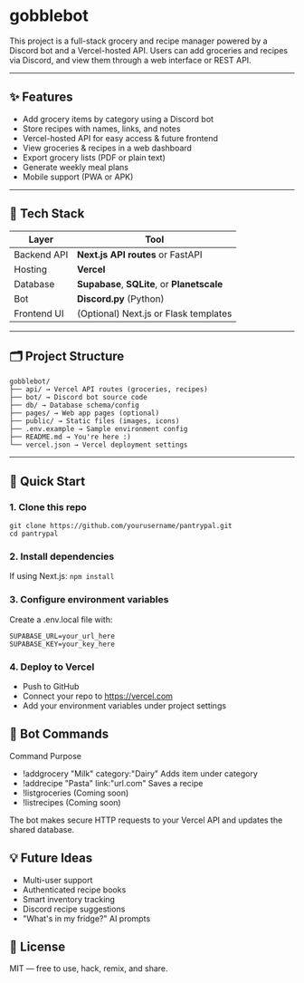 # gobblebot
This project is a full-stack grocery and recipe manager powered by a Discord bot and a Vercel-hosted API. Users can add groceries and recipes via Discord, and view them through a web interface or REST API.

---

## ✨ Features

- Add grocery items by category using a Discord bot  
- Store recipes with names, links, and notes  
- Vercel-hosted API for easy access & future frontend
-  View groceries & recipes in a web dashboard
-  Export grocery lists (PDF or plain text)
-  Generate weekly meal plans
-  Mobile support (PWA or APK)

---

## 🧱 Tech Stack

| Layer         | Tool                |
|---------------|---------------------|
| Backend API   | **Next.js API routes** or FastAPI  
| Hosting       | **Vercel**  
| Database      | **Supabase**, **SQLite**, or **Planetscale**  
| Bot           | **Discord.py** (Python)  
| Frontend UI   | (Optional) Next.js or Flask templates  

---

## 🗂️ Project Structure
```
gobblebot/
├── api/ → Vercel API routes (groceries, recipes)
├── bot/ → Discord bot source code
├── db/ → Database schema/config
├── pages/ → Web app pages (optional)
├── public/ → Static files (images, icons)
├── .env.example → Sample environment config
├── README.md → You're here :)
└── vercel.json → Vercel deployment settings
```

---

## 🚀 Quick Start

### 1. Clone this repo
```
git clone https://github.com/yourusername/pantrypal.git
cd pantrypal
```
### 2. Install dependencies
If using Next.js:
`npm install`
### 3. Configure environment variables
Create a .env.local file with:
```
SUPABASE_URL=your_url_here
SUPABASE_KEY=your_key_here
```
### 4. Deploy to Vercel
- Push to GitHub
- Connect your repo to https://vercel.com
- Add your environment variables under project settings

## 🤖 Bot Commands
Command	Purpose
- !addgrocery "Milk" category:"Dairy"	Adds item under category
- !addrecipe "Pasta" link:"url.com"	Saves a recipe
- !listgroceries	(Coming soon)
- !listrecipes	(Coming soon)

The bot makes secure HTTP requests to your Vercel API and updates the shared database.

## 💡 Future Ideas
- Multi-user support
- Authenticated recipe books
- Smart inventory tracking
- Discord recipe suggestions
- "What's in my fridge?" AI prompts

## 🧾 License
MIT — free to use, hack, remix, and share.

